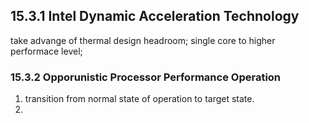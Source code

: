 ## 15.3.1 Intel Dynamic Acceleration Technology

take advange of thermal design headroom;
single core to higher performace level;

### 15.3.2 Opporunistic Processor Performance Operation

1. transition from normal state of operation to target state.
2. 